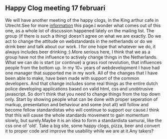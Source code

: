 <article><h2>Happy Clog meeting 17 februari</h2>We will have another meeting of the happy clogs, in the King arthur cafe in Utrecht.See for more <a href="http://wiki.novemberborn.net/hc/Meeting+17+februari+2007" title="wiki post">information</a> this page.I wonder what comes out of this one, as a whole lot of discussion happened lately on the mailing list. The group (if there is such a thing) doesn't agree on what we are exactly. Do we act to change the attitude on webstandards in the netherlands or do we drink beer and talk about our work. I for one hope that whatever we do, it always includes beer drinking :).More serious here, I think that we as a group have not the influence to actively change things in the Netherlands. What we can do is start (or continue) a grass root revolution, that influences people from the bottom up. In my 10+ years of webdevelopment I have had one manager that supported me in my work. All of the changes that I have been able to make, have been made with support of the common developers. And that change includes some real things as the entire dutch police developing applications based on valid html, css and unobtrusive javascript. So don't think that you need to change things from the top down only. Start by showing people what can be done with proper seperation of markup, presentation and behaviour and some (not all) will follow and become fellow standardistas who will continue to support our cause.I think that this will cause the whole standards movement to gain momentum slowly, but surely.Maybe it is an idea to form a standardista samurai, like the css one of 'old'. Take a big site, some happy clogs, pizza, beer and convert it to proper code and improve the usability while we are at it.Any takers?</article>